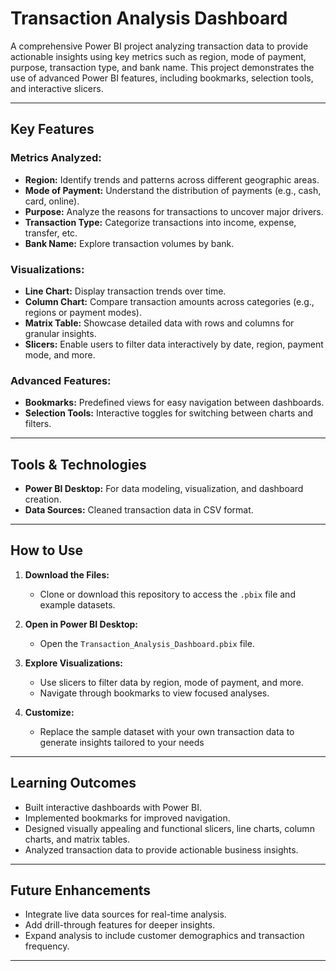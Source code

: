 # Transaction Analysis Dashboard

A comprehensive Power BI project analyzing transaction data to provide actionable insights using key metrics such as region, mode of payment, purpose, transaction type, and bank name. This project demonstrates the use of advanced Power BI features, including bookmarks, selection tools, and interactive slicers.

---

## Key Features

### Metrics Analyzed:
- **Region:** Identify trends and patterns across different geographic areas.
- **Mode of Payment:** Understand the distribution of payments (e.g., cash, card, online).
- **Purpose:** Analyze the reasons for transactions to uncover major drivers.
- **Transaction Type:** Categorize transactions into income, expense, transfer, etc.
- **Bank Name:** Explore transaction volumes by bank.

### Visualizations:
- **Line Chart:** Display transaction trends over time.
- **Column Chart:** Compare transaction amounts across categories (e.g., regions or payment modes).
- **Matrix Table:** Showcase detailed data with rows and columns for granular insights.
- **Slicers:** Enable users to filter data interactively by date, region, payment mode, and more.

### Advanced Features:
- **Bookmarks:** Predefined views for easy navigation between dashboards.
- **Selection Tools:** Interactive toggles for switching between charts and filters.

---

## Tools & Technologies
- **Power BI Desktop:** For data modeling, visualization, and dashboard creation.
- **Data Sources:** Cleaned transaction data in CSV format.

---

## How to Use

1. **Download the Files:**
   - Clone or download this repository to access the `.pbix` file and example datasets.

2. **Open in Power BI Desktop:**
   - Open the `Transaction_Analysis_Dashboard.pbix` file.

3. **Explore Visualizations:**
   - Use slicers to filter data by region, mode of payment, and more.
   - Navigate through bookmarks to view focused analyses.

4. **Customize:**
   - Replace the sample dataset with your own transaction data to generate insights tailored to your needs
---

## Learning Outcomes

- Built interactive dashboards with Power BI.
- Implemented bookmarks for improved navigation.
- Designed visually appealing and functional slicers, line charts, column charts, and matrix tables.
- Analyzed transaction data to provide actionable business insights.

---

## Future Enhancements
- Integrate live data sources for real-time analysis.
- Add drill-through features for deeper insights.
- Expand analysis to include customer demographics and transaction frequency.

---


